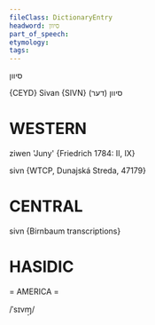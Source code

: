 ```yaml
---
fileClass: DictionaryEntry
headword: סיוון
part_of_speech: 
etymology: 
tags: 
---
```

סיוון

{CEYD}
Sivan {SIVN}	(דער) סיוון

WESTERN
========

ziwen 'Juny' {Friedrich 1784: II, IX}

sivn {WTCP, Dunajská Streda, 47179}

CENTRAL
========

sivn {Birnbaum transcriptions}

HASIDIC
=======
= AMERICA = 

/ˈsɪvɱ̩/